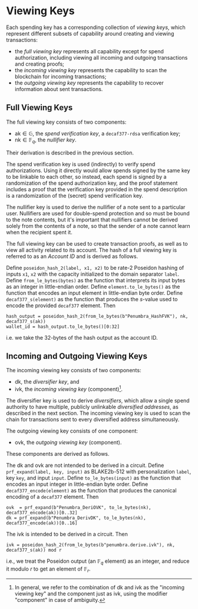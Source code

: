 # Viewing Keys

Each spending key has a corresponding collection of *viewing keys*, which
represent different subsets of capability around creating and viewing
transactions:

* the *full viewing key* represents all capability except for spend
  authorization, including viewing all incoming and outgoing transactions and
  creating proofs;
* the *incoming viewing key* represents the capability to scan the blockchain for incoming transactions;
* the *outgoing viewing key* represents the capability to recover information about sent transactions.

## Full Viewing Keys

The full viewing key consists of two components:

* $\mathsf{ak} \in \mathbb G$, the *spend verification key*, a `decaf377-rdsa` verification key;
* $\mathsf{nk} \in \mathbb F_q$, the *nullifier key*.

Their derivation is described in the previous section.

The spend verification key is used (indirectly) to verify spend authorizations.
Using it directly would allow spends signed by the same key to be linkable to
each other, so instead, each spend is signed by a randomization of the spend
authorization key, and the proof statement includes a proof that the
verification key provided in the spend description is a randomization of the
(secret) spend verification key.

The nullifier key is used to derive the nullifier of a note sent to a particular
user. Nullifiers are used for double-spend protection and so must be bound to
the note contents, but it's important that nullifiers cannot be derived solely
from the contents of a note, so that the sender of a note cannot learn when the
recipient spent it.

The full viewing key can be used to create transaction proofs, as well as to
view all activity related to its account. The hash of a full viewing key is referred
to as an *Account ID* and is derived as follows.

Define
`poseidon_hash_2(label, x1, x2)` to be rate-2 Poseidon hashing of inputs `x1`,
`x2` with the capacity initialized to the domain separator `label`.  Define
`from_le_bytes(bytes)` as the function that interprets its input bytes as an
integer in little-endian order. Define
`element.to_le_bytes()` as the function that encodes an input element in
little-endian byte order. Define `decaf377_s(element)` as the function
that produces the $s$-value used to encode the provided `decaf377` element.
Then

```
hash_output = poseidon_hash_2(from_le_bytes(b"Penumbra_HashFVK"), nk, decaf377_s(ak))
wallet_id = hash_output.to_le_bytes()[0:32]
```

i.e. we take the 32-bytes of the hash output as the account ID.

## Incoming and Outgoing Viewing Keys

The incoming viewing key consists of two components:

* $\mathsf {dk}$, the *diversifier key*, and
* $\mathsf {ivk}$, the *incoming viewing key* (component)[^1].

The diversifier key is used to derive *diversifiers*, which allow a single spend
authority to have multiple, publicly unlinkable *diversified addresses*, as
described in the next section.  The incoming viewing key is used to scan the
chain for transactions sent to every diversified address simultaneously.

The outgoing viewing key consists of one component:

* $\mathsf {ovk}$, the *outgoing viewing key* (component).

These components are derived as follows.

The $\mathsf {dk}$ and $\mathsf {ovk}$ are not intended to be derived in a
circuit.  Define `prf_expand(label, key, input)` as BLAKE2b-512 with
personalization `label`, key `key`, and input `input`.  Define
`to_le_bytes(input)` as the function that encodes an input integer in
little-endian byte order.  Define `decaf377_encode(element)` as the function
that produces the canonical encoding of a `decaf377` element. Then

```
ovk  = prf_expand(b"Penumbra_DeriOVK", to_le_bytes(nk), decaf377_encode(ak))[0..32]
dk = prf_expand(b"Penumbra_DerivDK", to_le_bytes(nk), decaf377_encode(ak))[0..16]
```

The $\mathsf {ivk}$ is intended to be derived in a circuit.  Then
```
ivk = poseidon_hash_2(from_le_bytes(b"penumbra.derive.ivk"), nk, decaf377_s(ak)) mod r
```
i.e., we treat the Poseidon output (an $\mathbb F_q$ element) as an integer, and
reduce it modulo $r$ to get an element of $\mathbb F_r$.

[^1]: In general, we refer to the combination of $\mathsf {dk}$ and $\mathsf
{ivk}$ as the "incoming viewing key" and the component just as $\mathsf {ivk}$,
using the modifier "component" in case of ambiguity.
